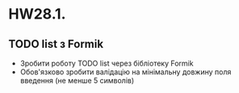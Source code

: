 # HW28.1. 

## TODO list з Formik

* Зробити роботу TODO list через бібліотеку Formik
* Обов'язково зробити валідацію на мінімальну довжину поля введення (не менше 5 символів)
